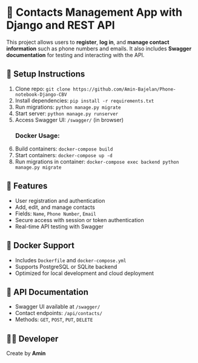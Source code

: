 <!DOCTYPE html>
<html lang="en">
<head>
  <meta charset="UTF-8">

</head>
<body>
  <h1>📱 Contacts Management App with Django and REST API</h1>
  <p>This project allows users to <strong>register</strong>, <strong>log in</strong>, and <strong>manage contact information</strong> such as phone numbers and emails. It also includes <strong>Swagger documentation</strong> for testing and interacting with the API.</p>

  <h2>🚀 Setup Instructions</h2>
  <ol>
    <li>Clone repo: <code>git clone https://github.com/Amin-Bajelan/Phone-notebook-Django-CBV</code></li>
    <li>Install dependencies: <code>pip install -r requirements.txt</code></li>
    <li>Run migrations: <code>python manage.py migrate</code></li>
    <li>Start server: <code>python manage.py runserver</code></li>
    <li>Access Swagger UI: <code>/swagger/</code> (in browser)</li>
    <h3>Docker Usage:</h3>
    <li>Build containers: <code>docker-compose build</code></li>
    <li>Start containers: <code>docker-compose up -d</code></li>
    <li>Run migrations in container: <code>docker-compose exec backend python manage.py migrate</code></li>
  </ol>

  <h2>🔧 Features</h2>
  <ul>
    <li>User registration and authentication</li>
    <li>Add, edit, and manage contacts</li>
    <li>Fields: <code>Name</code>, <code>Phone Number</code>, <code>Email</code></li>
    <li>Secure access with session or token authentication</li>
    <li>Real-time API testing with Swagger</li>
  </ul>

  <h2>🐳 Docker Support</h2>
  <ul>
    <li>Includes <code>Dockerfile</code> and <code>docker-compose.yml</code></li>
    <li>Supports PostgreSQL or SQLite backend</li>
    <li>Optimized for local development and cloud deployment</li>
  </ul>

  <h2>📜 API Documentation</h2>
  <ul>
    <li>Swagger UI available at <code>/swagger/</code></li>
    <li>Contact endpoints: <code>/api/contacts/</code></li>
    <li>Methods: <code>GET</code>, <code>POST</code>, <code>PUT</code>, <code>DELETE</code></li>
  </ul>

  <h2>👨‍💻 Developer</h2>
  <p>Create by <strong>Amin</strong></p>
</body>
</html>

